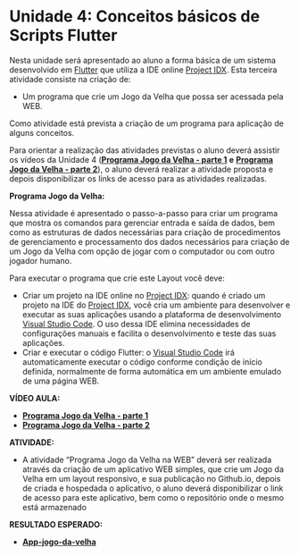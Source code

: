 # Unidade 4: Conceitos básicos de Scripts Flutter

Nesta unidade  será apresentado ao aluno a forma básica de um sistema desenvolvido em [Flutter](https://flutter.dev/)  que utiliza a IDE online [Project IDX](https://idx.dev/). Esta terceira atividade consiste na criação de:

- Um programa que crie um Jogo da Velha que possa ser acessada pela WEB.

Como atividade está prevista a criação de um programa para aplicação de alguns conceitos.

Para orientar a realização das atividades previstas o aluno deverá assistir os vídeos da Unidade 4 ([**Programa Jogo da Velha - parte 1**](https://youtu.be/3rnOwtS6APo) **e** [**Programa Jogo da Velha - parte 2**](https://youtu.be/v0ZP6CbRaZA)), o aluno deverá realizar a atividade proposta e depois disponibilizar os links de acesso para as atividades realizadas.

**Programa Jogo da Velha:**

Nessa atividade é apresentado o passo-a-passo para criar um programa que mostra os comandos para gerenciar entrada e saída de dados, bem como as estruturas de dados necessárias para criação de procedimentos de gerenciamento e processamento dos dados necessários para criação de um Jogo da Velha com opção de jogar com o computador ou com outro jogador humano.

Para executar o programa que crie este Layout você deve:

- Criar um projeto na IDE online no [Project IDX](https://idx.dev/): quando é criado um projeto na IDE do [Project IDX](https://idx.dev/), você cria um ambiente para desenvolver e executar as suas aplicações usando a plataforma de desenvolvimento [Visual Studio Code](https://code.visualstudio.com/). O uso dessa IDE elimina necessidades de configurações manuais e facilita o desenvolvimento e teste das suas aplicações.
- Criar e executar o código Flutter: o [Visual Studio Code](https://code.visualstudio.com/) irá automaticamente executar o código conforme condição de início definida, normalmente de forma automática em um ambiente emulado de uma página WEB.

**VÍDEO AULA:**

- [**Programa Jogo da Velha - parte 1**](https://youtu.be/3rnOwtS6APo)
- [**Programa Jogo da Velha - parte 2**](https://youtu.be/v0ZP6CbRaZA)

**ATIVIDADE:**

- A atividade “Programa Jogo da Velha na WEB” deverá ser realizada através da criação de um aplicativo WEB simples, que crie um Jogo da Velha em um layout responsivo, e sua publicação no Github.io, depois de criada e hospedada o aplicativo, o aluno deverá disponibilizar o link de acesso para este aplicativo, bem como o repositório onde o mesmo está armazenado

**RESULTADO ESPERADO:** 

- [**App-jogo-da-velha**](https://aula-talento-teck.github.io/app-jogo-da-velha/)
